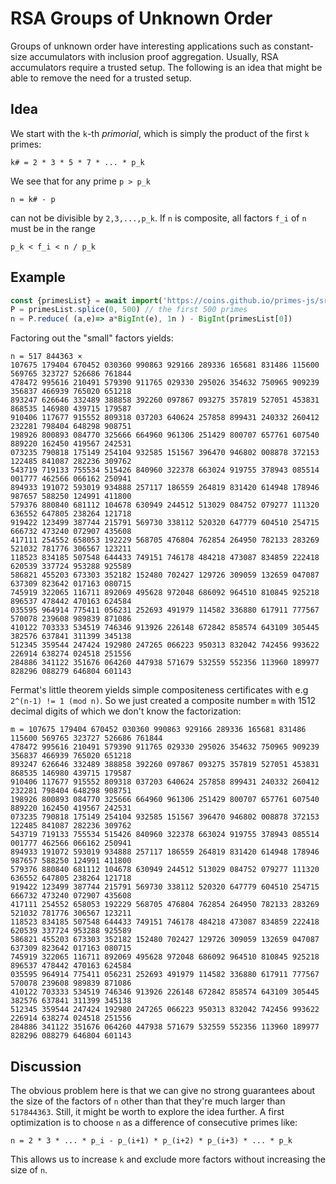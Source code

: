 # RSA Groups of Unknown Order

Groups of unknown order have interesting applications such as constant-size accumulators with inclusion proof aggregation. Usually, RSA accumulators require a trusted setup. The following is an idea that might be able to remove the need for a trusted setup.

## Idea
We start with the `k`-th *primorial*, which is simply the product of the first `k` primes:

```
k# = 2 * 3 * 5 * 7 * ... * p_k
```

We see that for any prime `p > p_k`

```
n = k# - p 
```
can not be divisible by `2,3,...,p_k`. If `n` is composite, all factors `f_i` of `n` must be in the range 

```
p_k < f_i < n / p_k
``` 

## Example 

```javascript
const {primesList} = await import('https://coins.github.io/primes-js/src/primes/primes-list.js');
P = primesList.splice(0, 500) // the first 500 primes
n = P.reduce( (a,e)=> a*BigInt(e), 1n ) - BigInt(primesList[0])
```
Factoring out the "small" factors yields:
```
n = 517 844363 × 
107675 179404 670452 030360 990863 929166 289336 165681 831486 115600 569765 323727 526686 761844
478472 995616 210491 579390 911765 029330 295026 354632 750965 909239 356837 466939 765020 651218
893247 626646 332489 388858 392260 097867 093275 357819 527051 453831 868535 146980 439715 179587
910406 117677 915552 809318 037203 640624 257858 899431 240332 260412 232281 798404 648298 908751
198926 800893 084770 325666 664960 961306 251429 800707 657761 607540 889220 162450 419567 242531
073235 790818 175149 254104 932585 151567 396470 946802 008878 372153 122485 841087 282236 309762
543719 719133 755534 515426 840960 322378 663024 919755 378943 085514 001777 462566 066162 250941
894933 191072 593019 934888 257117 186559 264819 831420 614948 178946 987657 588250 124991 411800
579376 880840 681112 104678 630949 244512 513029 084752 079277 111320 636552 647805 238264 121718
919422 123499 387744 215791 569730 338112 520320 647779 604510 254715 666732 473240 072907 435608
417111 254552 658053 192229 568705 476804 762854 264950 782133 283269 521032 781776 306567 123211
118523 834185 507548 644433 749151 746178 484218 473087 834859 222418 620539 337724 953288 925589
586821 455203 673303 352182 152480 702427 129726 309059 132659 047087 637309 823642 017163 080715
745919 322065 116711 892069 495628 972048 686092 964510 810845 925218 896537 478442 470163 624584
035595 964914 775411 056231 252693 491979 114582 336880 617911 777567 570078 239608 989839 871086
410122 703333 534519 746346 913926 226148 672842 858574 643109 305445 382576 637841 311399 345138
512345 359544 247424 192980 247265 066223 950313 832042 742456 993622 226914 638274 024518 251556
284886 341122 351676 064260 447938 571679 532559 552356 113960 189977 828296 088279 646804 601143
```
Fermat's little theorem yields simple compositeness certificates with e.g `2^(n-1) != 1 (mod n)`. So we just created a composite number `m` with 1512 decimal digits of which we don't know the factorization:
```
m = 107675 179404 670452 030360 990863 929166 289336 165681 831486 115600 569765 323727 526686 761844
478472 995616 210491 579390 911765 029330 295026 354632 750965 909239 356837 466939 765020 651218
893247 626646 332489 388858 392260 097867 093275 357819 527051 453831 868535 146980 439715 179587
910406 117677 915552 809318 037203 640624 257858 899431 240332 260412 232281 798404 648298 908751
198926 800893 084770 325666 664960 961306 251429 800707 657761 607540 889220 162450 419567 242531
073235 790818 175149 254104 932585 151567 396470 946802 008878 372153 122485 841087 282236 309762
543719 719133 755534 515426 840960 322378 663024 919755 378943 085514 001777 462566 066162 250941
894933 191072 593019 934888 257117 186559 264819 831420 614948 178946 987657 588250 124991 411800
579376 880840 681112 104678 630949 244512 513029 084752 079277 111320 636552 647805 238264 121718
919422 123499 387744 215791 569730 338112 520320 647779 604510 254715 666732 473240 072907 435608
417111 254552 658053 192229 568705 476804 762854 264950 782133 283269 521032 781776 306567 123211
118523 834185 507548 644433 749151 746178 484218 473087 834859 222418 620539 337724 953288 925589
586821 455203 673303 352182 152480 702427 129726 309059 132659 047087 637309 823642 017163 080715
745919 322065 116711 892069 495628 972048 686092 964510 810845 925218 896537 478442 470163 624584
035595 964914 775411 056231 252693 491979 114582 336880 617911 777567 570078 239608 989839 871086
410122 703333 534519 746346 913926 226148 672842 858574 643109 305445 382576 637841 311399 345138
512345 359544 247424 192980 247265 066223 950313 832042 742456 993622 226914 638274 024518 251556
284886 341122 351676 064260 447938 571679 532559 552356 113960 189977 828296 088279 646804 601143
```


## Discussion 
The obvious problem here is that we can give no strong guarantees about the size of the factors of `n` other than that they're much larger than `517844363`. Still, it might be worth to explore the idea further. A first optimization is to choose `n` as a difference of consecutive primes like:
```
n = 2 * 3 * ... * p_i - p_(i+1) * p_(i+2) * p_(i+3) * ... * p_k
```
This allows us to increase `k` and exclude more factors without increasing the size of `n`.